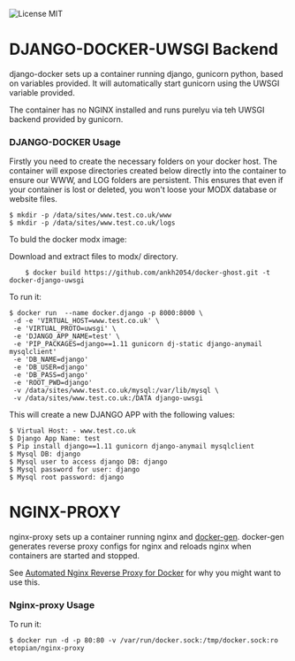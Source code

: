 ![License MIT](https://img.shields.io/badge/license-MIT-blue.svg)


# DJANGO-DOCKER-UWSGI Backend


django-docker sets up a container running django, gunicorn python, based on variables provided. 
It will automatically start gunicorn using the UWSGI variable provided. 

The container has no NGINX installed and runs purelyu via teh UWSGI backend provided by gunicorn.


### DJANGO-DOCKER Usage


Firstly you need to create the necessary folders on your docker host. The container will expose directories created below directly into the container to ensure our WWW, and LOG folders are persistent.
This ensures that even if your container is lost or deleted, you won't loose your MODX database or website files.

	$ mkdir -p /data/sites/www.test.co.uk/www
	$ mkdir -p /data/sites/www.test.co.uk/logs



To buld the docker modx image:

Download and extract files to modx/ directory. 

		$ docker build https://github.com/ankh2054/docker-ghost.git -t docker-django-uwsgi 

To run it:

    $ docker run  --name docker.django -p 8000:8000 \
	 -d -e 'VIRTUAL_HOST=www.test.co.uk' \
   	 -e 'VIRTUAL_PROTO=uwsgi' \
	 -e 'DJANGO_APP_NAME=test' \
	 -e 'PIP_PACKAGES=django==1.11 gunicorn dj-static django-anymail mysqlclient'
	 -e 'DB_NAME=django'
	 -e 'DB_USER=django'
	 -e 'DB_PASS=django'
	 -e 'ROOT_PWD=django'
	 -v /data/sites/www.test.co.uk/mysql:/var/lib/mysql \
	 -v /data/sites/www.test.co.uk:/DATA django-uwsgi


This will create a new DJANGO APP with the following values:

	$ Virtual Host: - www.test.co.uk
	$ Django App Name: test
	$ Pip install django==1.11 gunicorn django-anymail mysqlclient
	$ Mysql DB: django
	$ Mysql user to access django DB: django
	$ Mysql password for user: django
	$ Mysql root password: django
	


# NGINX-PROXY




nginx-proxy sets up a container running nginx and [docker-gen][1].  docker-gen generates reverse proxy configs for nginx and reloads nginx when containers are started and stopped.

See [Automated Nginx Reverse Proxy for Docker][2] for why you might want to use this.

### Nginx-proxy Usage

To run it:

    $ docker run -d -p 80:80 -v /var/run/docker.sock:/tmp/docker.sock:ro etopian/nginx-proxy




[1]: https://github.com/etopian/docker-gen
[2]: http://jasonwilder.com/blog/2014/03/25/automated-nginx-reverse-proxy-for-docker/

